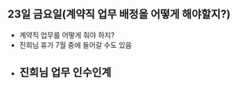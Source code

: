 ## 23일 금요일(계약직 업무 배정을 어떻게 해야할지?)

* 계약직 업무를 어떻게 줘야 하지?
* 진희님 휴가 7월 중에 들어갈 수도 있음
* 진희님 업무 인수인계
   - 
<!--stackedit_data:
eyJoaXN0b3J5IjpbLTI3MTI5ODIxOV19
-->
